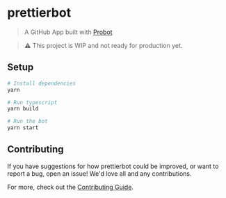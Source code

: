 # prettierbot

> A GitHub App built with [Probot](https://github.com/probot/probot)

> :warning: This project is WIP and not ready for production yet.

## Setup

```sh
# Install dependencies
yarn

# Run typescript
yarn build

# Run the bot
yarn start
```

## Contributing

If you have suggestions for how prettierbot could be improved, or want to report a bug, open an issue! We'd love all and any contributions.

For more, check out the [Contributing Guide](CONTRIBUTING.md).

